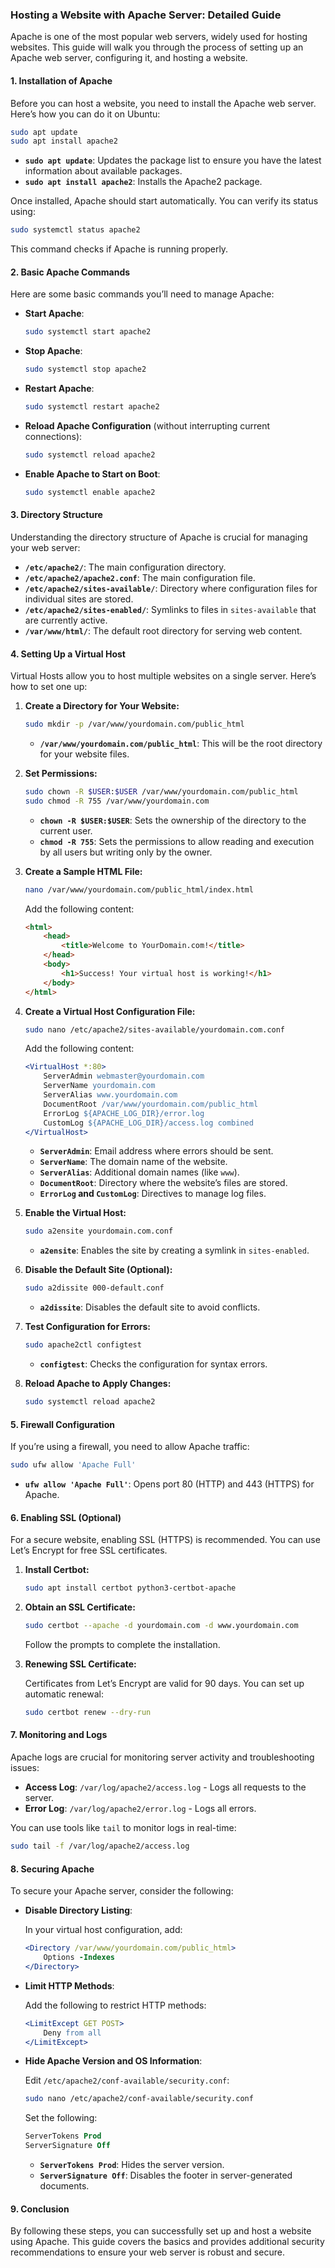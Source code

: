 ### Hosting a Website with Apache Server: Detailed Guide

Apache is one of the most popular web servers, widely used for hosting websites. This guide will walk you through the process of setting up an Apache web server, configuring it, and hosting a website.

#### 1. **Installation of Apache**

Before you can host a website, you need to install the Apache web server. Here’s how you can do it on Ubuntu:

```bash
sudo apt update
sudo apt install apache2
```

- **`sudo apt update`**: Updates the package list to ensure you have the latest information about available packages.
- **`sudo apt install apache2`**: Installs the Apache2 package.

Once installed, Apache should start automatically. You can verify its status using:

```bash
sudo systemctl status apache2
```

This command checks if Apache is running properly.

#### 2. **Basic Apache Commands**

Here are some basic commands you’ll need to manage Apache:

- **Start Apache**: 
  ```bash
  sudo systemctl start apache2
  ```
- **Stop Apache**: 
  ```bash
  sudo systemctl stop apache2
  ```
- **Restart Apache**: 
  ```bash
  sudo systemctl restart apache2
  ```
- **Reload Apache Configuration** (without interrupting current connections):
  ```bash
  sudo systemctl reload apache2
  ```
- **Enable Apache to Start on Boot**:
  ```bash
  sudo systemctl enable apache2
  ```

#### 3. **Directory Structure**

Understanding the directory structure of Apache is crucial for managing your web server:

- **`/etc/apache2/`**: The main configuration directory.
- **`/etc/apache2/apache2.conf`**: The main configuration file.
- **`/etc/apache2/sites-available/`**: Directory where configuration files for individual sites are stored.
- **`/etc/apache2/sites-enabled/`**: Symlinks to files in `sites-available` that are currently active.
- **`/var/www/html/`**: The default root directory for serving web content.

#### 4. **Setting Up a Virtual Host**

Virtual Hosts allow you to host multiple websites on a single server. Here’s how to set one up:

1. **Create a Directory for Your Website:**

   ```bash
   sudo mkdir -p /var/www/yourdomain.com/public_html
   ```

   - **`/var/www/yourdomain.com/public_html`**: This will be the root directory for your website files.

2. **Set Permissions:**

   ```bash
   sudo chown -R $USER:$USER /var/www/yourdomain.com/public_html
   sudo chmod -R 755 /var/www/yourdomain.com
   ```

   - **`chown -R $USER:$USER`**: Sets the ownership of the directory to the current user.
   - **`chmod -R 755`**: Sets the permissions to allow reading and execution by all users but writing only by the owner.

3. **Create a Sample HTML File:**

   ```bash
   nano /var/www/yourdomain.com/public_html/index.html
   ```

   Add the following content:

   ```html
   <html>
       <head>
           <title>Welcome to YourDomain.com!</title>
       </head>
       <body>
           <h1>Success! Your virtual host is working!</h1>
       </body>
   </html>
   ```

4. **Create a Virtual Host Configuration File:**

   ```bash
   sudo nano /etc/apache2/sites-available/yourdomain.com.conf
   ```

   Add the following content:

   ```apache
   <VirtualHost *:80>
       ServerAdmin webmaster@yourdomain.com
       ServerName yourdomain.com
       ServerAlias www.yourdomain.com
       DocumentRoot /var/www/yourdomain.com/public_html
       ErrorLog ${APACHE_LOG_DIR}/error.log
       CustomLog ${APACHE_LOG_DIR}/access.log combined
   </VirtualHost>
   ```

   - **`ServerAdmin`**: Email address where errors should be sent.
   - **`ServerName`**: The domain name of the website.
   - **`ServerAlias`**: Additional domain names (like `www`).
   - **`DocumentRoot`**: Directory where the website’s files are stored.
   - **`ErrorLog` and `CustomLog`**: Directives to manage log files.

5. **Enable the Virtual Host:**

   ```bash
   sudo a2ensite yourdomain.com.conf
   ```

   - **`a2ensite`**: Enables the site by creating a symlink in `sites-enabled`.

6. **Disable the Default Site (Optional):**

   ```bash
   sudo a2dissite 000-default.conf
   ```

   - **`a2dissite`**: Disables the default site to avoid conflicts.

7. **Test Configuration for Errors:**

   ```bash
   sudo apache2ctl configtest
   ```

   - **`configtest`**: Checks the configuration for syntax errors.

8. **Reload Apache to Apply Changes:**

   ```bash
   sudo systemctl reload apache2
   ```

#### 5. **Firewall Configuration**

If you’re using a firewall, you need to allow Apache traffic:

```bash
sudo ufw allow 'Apache Full'
```

- **`ufw allow 'Apache Full'`**: Opens port 80 (HTTP) and 443 (HTTPS) for Apache.

#### 6. **Enabling SSL (Optional)**

For a secure website, enabling SSL (HTTPS) is recommended. You can use Let’s Encrypt for free SSL certificates.

1. **Install Certbot:**

   ```bash
   sudo apt install certbot python3-certbot-apache
   ```

2. **Obtain an SSL Certificate:**

   ```bash
   sudo certbot --apache -d yourdomain.com -d www.yourdomain.com
   ```

   Follow the prompts to complete the installation.

3. **Renewing SSL Certificate:**

   Certificates from Let’s Encrypt are valid for 90 days. You can set up automatic renewal:

   ```bash
   sudo certbot renew --dry-run
   ```

#### 7. **Monitoring and Logs**

Apache logs are crucial for monitoring server activity and troubleshooting issues:

- **Access Log**: `/var/log/apache2/access.log` - Logs all requests to the server.
- **Error Log**: `/var/log/apache2/error.log` - Logs all errors.

You can use tools like `tail` to monitor logs in real-time:

```bash
sudo tail -f /var/log/apache2/access.log
```

#### 8. **Securing Apache**

To secure your Apache server, consider the following:

- **Disable Directory Listing**:
  
  In your virtual host configuration, add:

  ```apache
  <Directory /var/www/yourdomain.com/public_html>
      Options -Indexes
  </Directory>
  ```

- **Limit HTTP Methods**:
  
  Add the following to restrict HTTP methods:

  ```apache
  <LimitExcept GET POST>
      Deny from all
  </LimitExcept>
  ```

- **Hide Apache Version and OS Information**:

  Edit `/etc/apache2/conf-available/security.conf`:

  ```bash
  sudo nano /etc/apache2/conf-available/security.conf
  ```

  Set the following:

  ```apache
  ServerTokens Prod
  ServerSignature Off
  ```

  - **`ServerTokens Prod`**: Hides the server version.
  - **`ServerSignature Off`**: Disables the footer in server-generated documents.

#### 9. **Conclusion**

By following these steps, you can successfully set up and host a website using Apache. This guide covers the basics and provides additional security recommendations to ensure your web server is robust and secure.

